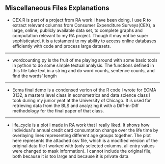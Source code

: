**Miscellaneous Files Explanations**
------- 
- CEX.R is part of a project from RA work I have been doing. I use R to extract relevant columns from Consumer Expenditure Surveys(CEX), a large, online, publicly available data set, to complete graphs and computation relevant to my RA project. Though it may not be super sophisticated, it is a testament to my ability to access online databases efficiently with code and process large datasets.  
------- 
- wordcounting.py is the fruit of me playing around with some basic tools in python to do some simple textual analysis. The functions defined in this file take text in a string and do word counts, sentence counts, and find the words' length
--------
- Ecma final demo is a condensed verion of the R code I wrote for ECMA 3132, a masters level class in econometrics and data science class I took during my junior yeat at the University of Chicago. It is used for retrieving data from the BLS and analyzing it with a Diff-in-Diff methodology for the final paper of that class.
--------
- life_cycle is a plot I made in RA work that I really liked. It shows how individual's annual credit card consumption change over the life time by overlaying lines representing different age groups together. The plot here represents the attached csv file, which is a modified version of the original data file I worked with (only selected columns, all entry values were changed to mask information). I cannot include the original file, both because it is too large and because it is private data.

